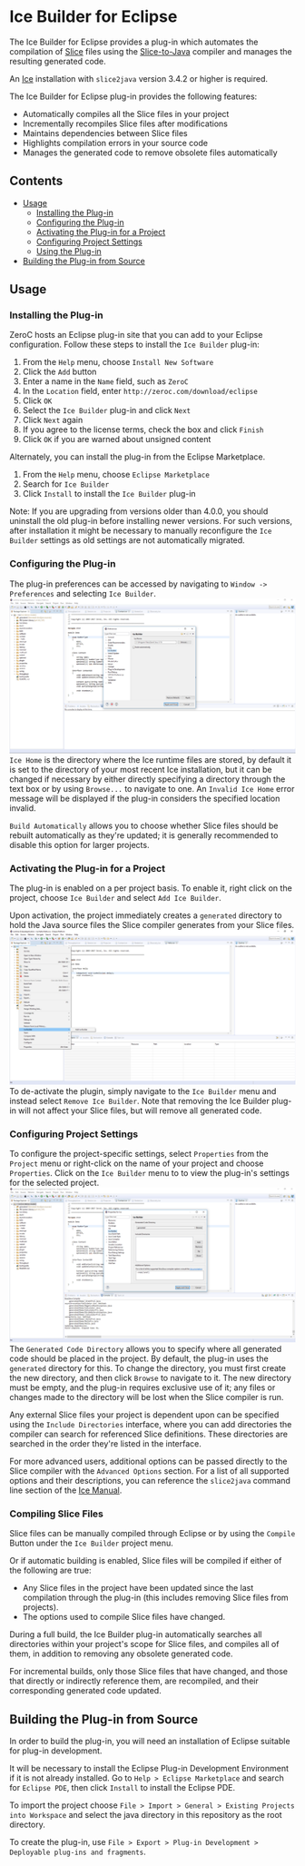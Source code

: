 # Ice Builder for Eclipse

The Ice Builder for Eclipse provides a plug-in which automates the compilation of [Slice](https://doc.zeroc.com/display/Ice/The+Slice+Language) files using the [Slice-to-Java](https://doc.zeroc.com/display/Ice/slice2java+Command-Line+Options) compiler and manages the resulting generated code.

An [Ice](https://github.com/zeroc-ice/ice) installation with `slice2java` version 3.4.2 or higher is required.

The Ice Builder for Eclipse plug-in provides the following features:

  - Automatically compiles all the Slice files in your project
  - Incrementally recompiles Slice files after modifications
  - Maintains dependencies between Slice files
  - Highlights compilation errors in your source code
  - Manages the generated code to remove obsolete files automatically

## Contents

- [Usage](#Usage)
  - [Installing the Plug-in](#installing-the-plug-in)
  - [Configuring the Plug-in](#configuring-the-plug-in)
  - [Activating the Plug-in for a Project](#activating-the-plug-in-for-a-project)
  - [Configuring Project Settings](#configuring-project-settings)
  - [Using the Plug-in](#using-the-plugin)
- [Building the Plug-in from Source](#building-the-plugin-from-source)

## Usage

### Installing the Plug-in

ZeroC hosts an Eclipse plug-in site that you can add to your Eclipse configuration. Follow these steps to install the `Ice Builder` plug-in:

  1. From the `Help` menu, choose `Install New Software`
  2. Click the `Add` button
  3. Enter a name in the `Name` field, such as `ZeroC`
  4. In the `Location` field, enter `http://zeroc.com/download/eclipse`
  5. Click `OK`
  6. Select the `Ice Builder` plug-in and click `Next`
  7. Click `Next` again
  8. If you agree to the license terms, check the box and click `Finish`
  9. Click `OK` if you are warned about unsigned content

Alternately, you can install the plug-in from the Eclipse Marketplace.

  1. From the `Help` menu, choose `Eclipse Marketplace`
  2. Search for `Ice Builder`
  3. Click `Install` to install the `Ice Builder` plug-in

Note: If you are upgrading from versions older than 4.0.0, you should uninstall the old plug-in before installing newer versions. For such versions,
after installation it might be necessary to manually reconfigure the `Ice Builder` settings as old settings are not automatically migrated.

### Configuring the Plug-in

The plug-in preferences can be accessed by navigating to `Window -> Preferences` and selecting `Ice Builder`.
![Preferences Dialog](/Screenshots/preferences.png)
`Ice Home` is the directory where the Ice runtime files are stored, by default it is set to the directory of your most recent Ice installation, but it can
be changed if necessary by either directly specifying a directory through the text box or by using `Browse...` to navigate to one.
An `Invalid Ice Home` error message will be displayed if the plug-in considers the specified location invalid.

`Build Automatically` allows you to choose whether Slice files should be rebuilt automatically as they're updated;
it is generally recommended to disable this option for larger projects.

### Activating the Plug-in for a Project

The plug-in is enabled on a per project basis. To enable it, right click on the project, choose `Ice Builder` and select `Add Ice Builder`.

Upon activation, the project immediately creates a `generated` directory to hold the Java source files the Slice compiler generates from your Slice files.
![Activating the Plug-in](/Screenshots/activation.png)
To de-activate the plugin, simply navigate to the `Ice Builder` menu and instead select `Remove Ice Builder`. Note that removing the Ice Builder plug-in
will not affect your Slice files, but will remove all generated code.

### Configuring Project Settings

To configure the project-specific settings, select `Properties` from the `Project` menu or right-click on the name of your project and choose `Properties`.
Click on the `Ice Builder` menu to to view the plug-in's settings for the selected project.
![Project Properties Dialog](/Screenshots/properties.png)
The `Generated Code Directory` allows you to specify where all generated code should be placed in the project. By default, the plug-in uses the `generated`
directory for this. To change the directory, you must first create the new directory, and then click `Browse` to navigate to it. The new directory must be empty,
and the plug-in requires exclusive use of it; any files or changes made to the directory will be lost when the Slice compiler is run.

Any external Slice files your project is dependent upon can be specified using the `Include Directories` interface, where you can add directories 
the compiler can search for referenced Slice definitions. These directories are searched in the order they're listed in the interface.

For more advanced users, additional options can be passed directly to the Slice compiler with the `Advanced Options` section. For a list of all supported
options and their descriptions, you can reference the `slice2java` command line section of the [Ice Manual](https://doc.zeroc.com/display/Ice/slice2java+Command-Line+Options).

### Compiling Slice Files

Slice files can be manually compiled through Eclipse or by using the `Compile` Button under the `Ice Builder` project menu.

Or if automatic building is enabled, Slice files will be compiled if either of the following are true:
 * Any Slice files in the project have been updated since the last compilation through the plug-in (this includes removing Slice files from projects).
 * The options used to compile Slice files have changed.

During a full build, the Ice Builder plug-in automatically searches all directories within your project's scope for Slice files, and compiles all of them, in addition to removing any obsolete generated code.

For incremental builds, only those Slice files that have changed, and those that directly or indirectly reference them, are recompiled, and their corresponding generated code updated.

## Building the Plug-in from Source

In order to build the plug-in, you will need an installation of Eclipse suitable for plug-in development.

It will be necessary to install the Eclipse Plug-in Development Environment
if it is not already installed. Go to `Help > Eclipse Marketplace` and search
for `Eclipse PDE`, then click `Install` to install the Eclipse PDE.

To import the project choose `File > Import > General > Existing Projects into Workspace`
and select the java directory in this repository as the root directory.

To create the plug-in, use `File > Export > Plug-in Development > Deployable plug-ins and fragments`.
